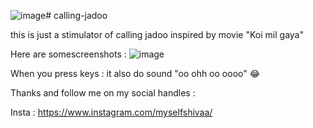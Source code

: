 ![image](https://github.com/developerrahulofficial/calling-jadoo/assets/83329806/9a3ff736-371d-4934-98eb-39a0a8bc6556)# calling-jadoo

this is just a stimulator of calling jadoo inspired by movie "Koi mil gaya"

Here are somescreenshots :
 ![image](https://github.com/developerrahulofficial/calling-jadoo/assets/83329806/5feccada-a2e9-4092-b084-c03bbf85a5af)


When you press keys : 
it also do sound "oo ohh oo oooo"  😂

Thanks and follow me on my social handles :

Insta : https://www.instagram.com/myselfshivaa/
